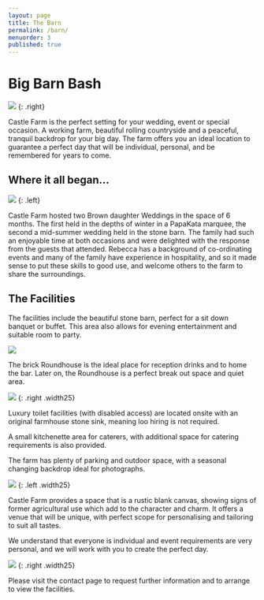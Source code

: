 ```yaml
---
layout: page
title: The Barn
permalink: /barn/
menuorder: 3
published: true
---
```


# Big Barn Bash

![](http://rebeccahartley.github.io/castle-farm/images/barn/interior-sepia.jpeg)
{: .right}

Castle Farm is the perfect setting for your wedding, event or special
occasion. A working farm, beautiful rolling countryside and a
peaceful, tranquil backdrop for your big day. 
The farm offers you an ideal location to guarantee a perfect day that will be individual, personal, and be remembered for years to come.

## Where it all began...

![](http://rebeccahartley.github.io/castle-farm/images/barn/horse-shoe.jpeg)
{: .left}

Castle Farm hosted two Brown daughter Weddings
in the space of 6 months. The first held in the depths of winter in a
PapaKata marquee, the second a mid-summer wedding held in the stone
barn. The family had such an enjoyable time at both occasions and were delighted with the
response from the guests that attended. Rebecca has a background of co-ordinating events and many of the family have experience in hospitality, and so it made sense to put these skills to good use, and welcome others to the farm to share the surroundings.

## The Facilities

The facilities include the beautiful stone barn, perfect for a sit down
banquet or buffet. This area also allows for evening entertainment and
suitable room to party.

![](http://rebeccahartley.github.io/castle-farm/images/barn/interior.jpeg)

The brick Roundhouse is the ideal place for reception drinks and to home the bar. Later on, the Roundhouse is a perfect break out space and quiet area.

![](http://rebeccahartley.github.io/castle-farm/images/barn/baar.jpeg)
{: .right .width25}

Luxury toilet facilities (with disabled access) are located onsite with
an original farmhouse stone sink, meaning loo hiring is not
required.

A small kitchenette area for caterers, with additional
space for catering requirements is also provided.

The farm has plenty of parking and outdoor space, with a seasonal
changing backdrop ideal for photographs.


![](http://rebeccahartley.github.io/castle-farm/images/barn/interior-bulbs.jpeg)
{: .left .width25}

Castle Farm provides a space that is a rustic blank canvas, showing signs of former agricultural use which add to the character and charm. It offers a
venue that will be unique, with perfect scope for personalising and
tailoring to suit all tastes.

We understand that everyone is individual and event
requirements are very personal, and we will work with you to create the
perfect day.

![](http://rebeccahartley.github.io/castle-farm/images/barn/combine-couple.jpeg)
{: .right .width25}

Please visit the contact page to request further information and to
arrange to view the facilities.
